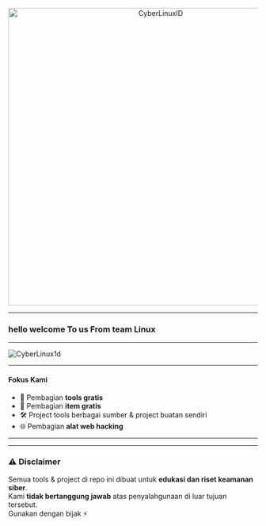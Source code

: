 <p align="center">
  <img src="https://i.top4top.io/p_35272ygjl0.png" alt="CyberLinuxID" width="600"/>
</p>

---

### hello welcome To us From team Linux

---
<p align="left">
  <img src="https://komarev.com/ghpvc/?username=CyberLinux1d&label=Profile%20views&color=808080&style=flat" alt="CyberLinux1d" />
</p>

---

#### Fokus Kami
- 📂 Pembagian **tools gratis**  
- 🎁 Pembagian **item gratis**  
- 🛠️ Project tools berbagai sumber & project buatan sendiri  
- 🌐 Pembagian **alat web hacking**  

---


---

### ⚠️ Disclaimer
Semua tools & project di repo ini dibuat untuk **edukasi dan riset keamanan siber**.  
Kami **tidak bertanggung jawab** atas penyalahgunaan di luar tujuan tersebut.  
Gunakan dengan bijak ⚡